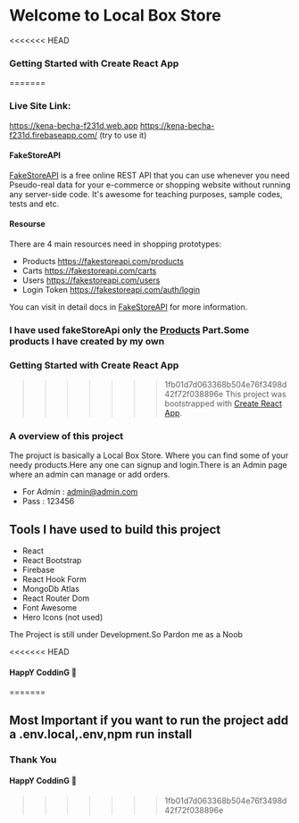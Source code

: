# Welcome to Local Box Store
<<<<<<< HEAD
### Getting Started with Create React App

=======
### Live Site Link:
https://kena-becha-f231d.web.app
https://kena-becha-f231d.firebaseapp.com/ (try to use it)

#### FakeStoreAPI
[FakeStoreAPI](https://fakestoreapi.com/) is a free online REST API that you can use whenever you need Pseudo-real data for your e-commerce or shopping website without running any server-side code. It's awesome for teaching purposes, sample codes, tests and etc.

#### Resourse

There are 4 main resources need in shopping prototypes:

* Products https://fakestoreapi.com/products
* Carts https://fakestoreapi.com/carts
* Users https://fakestoreapi.com/users
* Login Token https://fakestoreapi.com/auth/login

You can visit in detail docs in [FakeStoreAPI](https://fakestoreapi.com/) for more information.

### I have used fakeStoreApi only the [Products](https://fakestoreapi.com/products) Part.Some products I have created by my own

### Getting Started with Create React App

>>>>>>> 1fb01d7d063368b504e76f3498d42f72f038896e
This project was bootstrapped with [Create React App](https://github.com/facebook/create-react-app).

### A overview of this project 

The projuct is basically a Local Box Store. Where you can find some of your needy products.Here any one can signup and login.There is an Admin page where an admin can manage or add orders.
* For Admin : admin@admin.com
* Pass : 123456

## Tools I have used to build this project 

* React
* React Bootstrap
* Firebase 
* React Hook Form
* MongoDb Atlas
* React Router Dom
* Font Awesome
* Hero Icons (not used)

The Project is still under Development.So Pardon me as a Noob

<<<<<<< HEAD
#### HappY CoddinG 🤖
=======
## Most Important if you want to run the project add a .env.local,.env,npm run install

### Thank You

#### HappY CoddinG 🤖
>>>>>>> 1fb01d7d063368b504e76f3498d42f72f038896e
